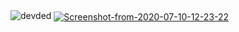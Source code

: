 <img src="https://komarev.com/ghpvc/?username=ibreakthecloud" alt="devded" />
<a href="https://github.comibreakthecloud/"><img src="https://i.ibb.co/ft4L0cb/Screenshot-from-2020-07-10-12-23-22.png" alt="Screenshot-from-2020-07-10-12-23-22" border="0" align="center"></a>
<!--
**ibreakthecloud/ibreakthecloud** is a ✨ _special_ ✨ repository because its `README.md` (this file) appears on your GitHub profile.

Here are some ideas to get you started:

- 🔭 I’m currently working on ...
- 🌱 I’m currently learning ...
- 👯 I’m looking to collaborate on ...
- 🤔 I’m looking for help with ...
- 💬 Ask me about ...
- 📫 How to reach me: ...
- 😄 Pronouns: ...
- ⚡ Fun fact: ...
-->
